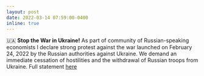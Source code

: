 ```yaml
---
layout: post
date: 2022-03-14 07:59:00-0400
inline: true
---
```


🇺🇦 __Stop the War in Ukraine!__ As part of community of Russian-speaking economists I declare strong protest against the war launched on February 24, 2022 by the Russian authorities against Ukraine. We demand an immediate cessation of hostilities and the withdrawal of Russian troops from Ukraine. Full statement [here](https://sites.google.com/view/netvoine-en)
